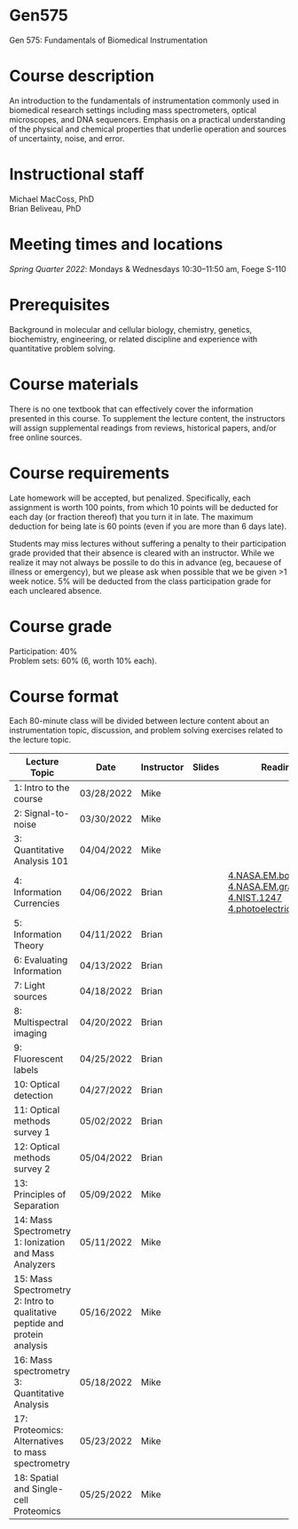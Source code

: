 # Gen575
Gen 575: Fundamentals of Biomedical Instrumentation

# Course description
An introduction to the fundamentals of instrumentation commonly used in biomedical research settings including mass spectrometers, optical microscopes, and DNA sequencers. Emphasis on a practical understanding of the physical and chemical properties that underlie operation and sources of uncertainty, noise, and error. 

# Instructional staff
Michael MacCoss, PhD \
Brian Beliveau, PhD

# Meeting times and locations
_Spring Quarter 2022_: Mondays & Wednesdays 10:30–11:50 am, Foege S-110

# Prerequisites
Background in molecular and cellular biology, chemistry, genetics, biochemistry, engineering, or related discipline and experience with quantitative problem solving.

# Course materials
There is no one textbook that can effectively cover the information presented in this course. To supplement the lecture content, the instructors will assign supplemental readings from reviews, historical papers, and/or free online sources.

# Course requirements
Late homework will be accepted, but penalized. Specifically, each assignment is worth 100 points, from which 10 points will be deducted for each day (or fraction thereof) that you turn it in late. The maximum deduction for being late is 60 points (even if you are more than 6 days late).

Students may miss lectures without suffering a penalty to their participation grade provided that their absence is cleared with an instructor. While we realize it may not always be possile to do this in advance (eg, becauese of illness or emergency), but we please ask when possible that we be given >1 week notice. 5% will be deducted from the class participation grade for each uncleared absence.

# Course grade
Participation: 40% \
Problem sets: 60% (6, worth 10% each).

# Course format
Each 80-minute class will be divided between lecture content about an instrumentation topic, discussion, and problem solving exercises related to the lecture topic.

| Lecture Topic                                                              | Date       | Instructor | Slides                        | Readings                           | Assignments             |
|----------------------------------------------------------------------------|------------|------------|-------------------------------|------------------------------------|-------------------------|
| 1: Intro to the course                                                     | 03/28/2022 | Mike       |                               |                                    |                         |
| 2: Signal-to-noise                                                         | 03/30/2022 | Mike       |                               |                                    |                         |
| 3: Quantitative Analysis 101                                               | 04/04/2022 | Mike       |                               |                                    |                         |
| 4: Information Currencies                                                  | 04/06/2022 | Brian      |                               | [4.NASA.EM.book](/blob/main/readings/4.NASA.EM.book.pdf)<br/> [4.NASA.EM.graphic](../readings/4.NASA.EM.graphic.jpeg)<br/> [4.NIST.1247](../readings/4.NIST.1247.pdf)<br/>  [4.photoelectric.effect.pdf](../readings/4.photoelectric.effect.pdf)                                   |                         |
| 5: Information Theory                                                      | 04/11/2022 | Brian      |                               |                                    |                         |
| 6: Evaluating Information                                                  | 04/13/2022 | Brian      |                               |                                    |                         |
| 7: Light sources                                                           | 04/18/2022 | Brian      |                               |                                    |                         |
| 8: Multispectral imaging                                                   | 04/20/2022 | Brian      |                               |                                    |                         |
| 9: Fluorescent labels                                                      | 04/25/2022 | Brian      |                               |                                    |                         |
| 10: Optical detection                                                      | 04/27/2022 | Brian      |                               |                                    |                         |
| 11: Optical methods survey 1                                               | 05/02/2022 | Brian      |                               |                                    |                         |
| 12: Optical methods survey 2                                               | 05/04/2022 | Brian      |                               |                                    |                         |
| 13: Principles of Separation                                               | 05/09/2022 | Mike       |                               |                                    |                         |
| 14: Mass Spectrometry 1: Ionization and Mass Analyzers                     | 05/11/2022 | Mike       |                               |                                    |                         |
| 15: Mass Spectrometry 2: Intro to qualitative peptide and protein analysis | 05/16/2022 | Mike       |                               |                                    |                         |
| 16: Mass spectrometry 3: Quantitative Analysis                             | 05/18/2022 | Mike       |                               |                                    |                         |
| 17: Proteomics: Alternatives to mass spectrometry                          | 05/23/2022 | Mike       |                               |                                    |                         |
| 18: Spatial and Single-cell Proteomics                                     | 05/25/2022 | Mike       |                               |                                    |                         |
